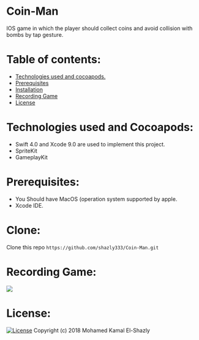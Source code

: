 # Coin-Man
IOS game in which the player should collect coins and avoid collision with bombs by tap gesture.

Table of contents:
=================

<!--ts-->
   * [Technologies used and cocoapods.](#technologies-used-and-cocoapods)
   * [Prerequisites](#prerequisites)
   * [Installation](#clone)
   * [Recording Game](#recording-game)
   * [License](#license)
<!--te-->

Technologies used and Cocoapods:
===========

  - Swift 4.0 and Xcode 9.0 are used to implement this project.
  - SpriteKit
  - GameplayKit
  
Prerequisites:
=============

  - You Should have MacOS (operation system supported by apple.
  - Xcode IDE.

Clone:
=====
  Clone this repo `https://github.com/shazly333/Coin-Man.git`
  
Recording Game:
===============
![](Record.gif)

License:
========		 
 
[![License](http://img.shields.io/:license-mit-blue.svg?style=flat-square)](http://badges.mit-license.org)
Copyright (c) 2018 Mohamed Kamal El-Shazly
